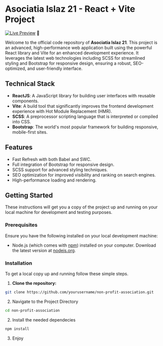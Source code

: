 # Asociatia Islaz 21 - React + Vite Project

[![Live Preview](https://img.shields.io/badge/live-preview-blue.svg?style=flat&logo=firefox)](http://www.asociatia-rural21.ro) :rocket:

Welcome to the official code repository of **Asociatia Islaz 21**. This project is an advanced, high-performance web application built using the powerful React library and Vite for an enhanced development experience. It leverages the latest web technologies including SCSS for streamlined styling and Bootstrap for responsive design, ensuring a robust, SEO-optimized, and user-friendly interface.

## Technical Stack

- **ReactJS**: A JavaScript library for building user interfaces with reusable components.
- **Vite**: A build tool that significantly improves the frontend development experience with Hot Module Replacement (HMR).
- **SCSS**: A preprocessor scripting language that is interpreted or compiled into CSS.
- **Bootstrap**: The world's most popular framework for building responsive, mobile-first sites.

## Features

- Fast Refresh with both Babel and SWC.
- Full integration of Bootstrap for responsive design.
- SCSS support for advanced styling techniques.
- SEO optimization for improved visibility and ranking on search engines.
- High-performance loading and rendering.

## Getting Started

These instructions will get you a copy of the project up and running on your local machine for development and testing purposes.

### Prerequisites

Ensure you have the following installed on your local development machine:

- Node.js (which comes with [npm](http://npmjs.com)) installed on your computer. Download the latest version at [nodejs.org](https://nodejs.org/).

### Installation

To get a local copy up and running follow these simple steps.

1. **Clone the repository:**

```bash
git clone https://github.com/yourusername/non-profit-association.git
```

2. Navigate to the Project Directory

```bash
cd non-profit-association
```

2. Install the needed dependecies

```bash
npm install
```

3. Enjoy
